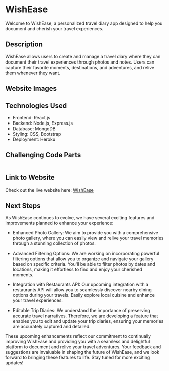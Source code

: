 # WishEase

Welcome to WishEase, a personalized travel diary app designed to help you document and cherish your travel experiences.

## Description

WishEase allows users to create and manage a travel diary where they can document their travel experiences through photos and notes. Users can capture their favorite moments, destinations, and adventures, and relive them whenever they want.

## Website Images

## Technologies Used

- Frontend: React.js
- Backend: Node.js, Express.js
- Database: MongoDB
- Styling: CSS, Bootstrap
- Deployment: Heroku

## Challenging Code Parts

```javascript

```

## Link to Website

Check out the live website here: [WishEase](https://wishease-edf811998b26.herokuapp.com/)

## Next Steps
As WishEase continues to evolve, we have several exciting features and improvements planned to enhance your experience:

- Enhanced Photo Gallery: We aim to provide you with a comprehensive photo gallery, where you can easily view and relive your travel memories through a stunning collection of photos.

- Advanced Filtering Options: We are working on incorporating powerful filtering options that allow you to organize and navigate your gallery based on specific criteria. You'll be able to filter photos by dates and locations, making it effortless to find and enjoy your cherished moments.

- Integration with Restaurants API: Our upcoming integration with a restaurants API will allow you to seamlessly discover nearby dining options during your travels. Easily explore local cuisine and enhance your travel experiences.

- Editable Trip Diaries: We understand the importance of preserving accurate travel narratives. Therefore, we are developing a feature that enables you to edit and update your trip diaries, ensuring your memories are accurately captured and detailed.

These upcoming enhancements reflect our commitment to continually improving WishEase and providing you with a seamless and delightful platform to document and relive your travel adventures. Your feedback and suggestions are invaluable in shaping the future of WishEase, and we look forward to bringing these features to life. Stay tuned for more exciting updates!

